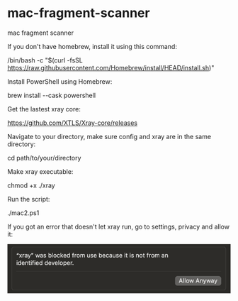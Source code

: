 # mac-fragment-scanner
mac fragment scanner

If you don't have homebrew, install it using this command:

/bin/bash -c "$(curl -fsSL https://raw.githubusercontent.com/Homebrew/install/HEAD/install.sh)"

Install PowerShell using Homebrew:

brew install --cask powershell

Get the lastest xray core:

https://github.com/XTLS/Xray-core/releases

Navigate to your directory, make sure config and xray are in the same directory:

cd path/to/your/directory

Make xray executable:

chmod +x ./xray

Run the script:

./mac2.ps1

If you got an error that doesn't let xray run, go to settings, privacy and allow it:

![Screenshot of a common error](xrayblocked.png)


